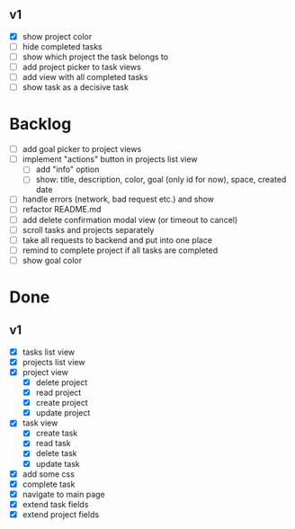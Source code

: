 ## v1
- [x] show project color
- [ ] hide completed tasks
- [ ] show which project the task belongs to
- [ ] add project picker to task views
- [ ] add view with all completed tasks
- [ ] show task as a decisive task

# Backlog
- [ ] add goal picker to project views
- [ ] implement "actions" button in projects list view
	- [ ] add "info" option
	- [ ] show: title, description, color, goal (only id for now), space, created date
- [ ] handle errors (network, bad request etc.) and show
- [ ] refactor README.md
- [ ] add delete confirmation modal view (or timeout to cancel)
- [ ] scroll tasks and projects separately
- [ ] take all requests to backend and put into one place
- [ ] remind to complete project if all tasks are completed
- [ ] show goal color

# Done

## v1
- [x] tasks list view
- [x] projects list view
- [x] project view
	- [x] delete project
	- [x] read project
	- [x] create project
	- [x] update project
- [x] task view
	- [x] create task
	- [x] read task
	- [x] delete task
	- [x] update task
- [x] add some css
- [x] complete task
- [x] navigate to main page
- [x] extend task fields
- [x] extend project fields
